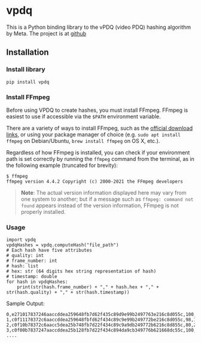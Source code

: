 # vpdq
This is a Python binding library to the vPDQ (video PDQ) hashing algorithm by Meta. The project is at [github](https://github.com/facebook/ThreatExchange/tree/main/vpdq)

## Installation
### Install library
```
pip install vpdq
```
### Install FFmpeg

Before using VPDQ to create hashes, you must install FFmpeg. FFmpeg is easiest to use if accessible via the `$PATH` environment variable.

There are a variety of ways to install FFmpeg, such as the [official download links](https://ffmpeg.org/download.html), or using your package manager of choice (e.g. `sudo apt install ffmpeg` on Debian/Ubuntu, `brew install ffmpeg` on OS X, etc.).

Regardless of how FFmpeg is installed, you can check if your environment path is set correctly by running the `ffmpeg` command from the terminal, as in the following example (truncated for brevity):

```
$ ffmpeg
ffmpeg version 4.4.2 Copyright (c) 2000-2021 the FFmpeg developers
```

> **Note**: The actual version information displayed here may vary from one system to another; but if a message such as `ffmpeg: command not found` appears instead of the version information, FFmpeg is not properly installed.

### Usage
```
import vpdq
vpdqHashes = vpdq.computeHash("file_path")
# Each hash have five attributes
# quality: int
# frame_number: int
# hash: list
# hex: str (64 digits hex string representation of hash)
# timestamp: double
for hash in vpdqHashes:
    print(str(hash.frame_number) + "," + hash.hex + "," + str(hash.quality) + "," + str(hash.timestamp))
```
Sample Output:
```
0,e271017837246aaccddea259648fb7d62f435c89d9e99b2497763e216c8d055c,100,0
1,c0f11178372c6aaccddea259648fbfd62f434c89c9e99b249772be216c8d055c,98,1
2,c0f10b78372c6aacc5dea25b748fb7d22f434c89c9a9db249772b6216c8d855c,80,2
3,c0f00b7837247aaccddea25b128fb7d22f434c894da9cb349776b621668dc55c,100,3
....
```